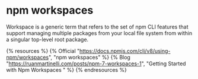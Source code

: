# npm workspaces

Workspace is a generic term that refers to the set of npm CLI features that support managing multiple packages from your local file system from within a singular top-level root package.

{% resources %}
  {% Official "https://docs.npmjs.com/cli/v8/using-npm/workspaces", "npm workspaces" %}
  {% Blog "https://ruanmartinelli.com/posts/npm-7-workspaces-1", "Getting Started with Npm Workspaces " %}
{% endresources %}
